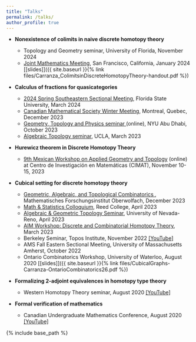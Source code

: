 ```yaml
---
title: "Talks"
permalink: /talks/
author_profile: true
---
```

- <b>Nonexistence of colimits in naive discrete homotopy theory</b> 
	- Topology and Geometry seminar, University of Florida, November 2024
    - <a href="https://meetings.ams.org/math/jmm2024/meetingapp.cgi/Paper/28921">Joint Mathematics Meeting</a>, San Francisco, California, January 2024 [[slides]]({{ site.baseurl }}{% link files/Carranza_ColimitsinDiscreteHomotopyTheory-handout.pdf %})
- <b>Calculus of fractions for quasicategories</b>
	- <a href="https://meetings.ams.org/math/spring2024se/meetingapp.cgi/Paper/34172">2024 Spring Southeastern Sectional Meeting</a>, Florida State University, March 2024
    - <a href="https://www2.cms.math.ca/Events/winter23/abs/ssh#dc">Canadian Mathematical Society Winter Meeting</a>, Montreal, Quebec, December 2023
    - <a href="https://nyuad.nyu.edu/en/research/faculty-labs-and-projects/cqts/events.html">Geometry, Topology and Physics seminar </a> (online), NYU Abu Dhabi, October 2023
    - <a href="https://secure.math.ucla.edu/seminars/display.php?&id=837009">Algebraic Topology seminar</a>, UCLA, March 2023
- <b>Hurewicz theorem in Discrete Homotopy Theory</b>
    - <a href="https://9mwgeometrytopology.eventos.cimat.mx/home_9atd">9th Mexican Workshop on Applied Geometry and Topology</a> (online) at Centro de Investigación en Matemáticas (CIMAT), November 10-15, 2023
- <b>Cubical setting for discrete homotopy theory</b>
	- <a href="https://www.mfo.de/occasion/2350/www_view">Geometric, Algebraic, and Topological Combinatorics </a>, Mathematisches Forschungsinstitut Oberwolfach, December 2023
    - <a href="https://events.reed.edu/event/math_statistics_colloquium_daniel_carranza_johns_hopkins_university_msri?utm_campaign=widget&utm_medium=widget&utm_source=Events+Calendar">Math & Statistics Colloquium</a>, Reed College, April 2023
    - <a href="https://www.unr.edu/math/about-the-department/colloquium">Algebraic & Geometric Topology Seminar</a>, University of Nevada-Reno, April 2023
    - <a href="https://aimath.org/pastworkshops/combhomotop.html">AIM Workshop: Discrete and Combinatorial Homotopy Theory</a>, March 2023
    - Berkeley Seminar, Topos Institute, November 2022 <a href="https://youtu.be/Ns1NBLMddps">[YouTube]</a>
    - AMS Fall Eastern Sectional Meeting, University of Massachusetts Amherst, October 2022
    - Ontario Combinatorics Workshop, University of Waterloo, August 2020 [[slides]]({{ site.baseurl }}{% link files/CubicalGraphs-Carranza-OntarioCombinatorics26.pdf %})

- <b>Formalizing 2-adjoint equivalences in homotopy type theory</b>
    - Western Homotopy Theory seminar, August 2020 <a href="https://youtu.be/BIqhGYoo_PU">[YouTube]</a>

- <b>Formal verification of mathematics</b>
   - Canadian Undergraduate Mathematics Conference, August 2020 <a href="https://youtu.be/LCW682zcEVs">[YouTube]</a>

<!--
		
			April 2023
			<td align="left">
				<b> Cubical setting for discrete homotopy theory </b> <br>
				Math & Statistics Colloquium <br>
				Reed College
			</td>
		</tr>
		<tr>
			<td align="right" valign="top">April 2023</td>
			<td align="left">
				<b> Cubical setting for discrete homotopy theory </b> <br>
				Algebraic & Geometric Topology Seminar <br>
				University of Nevada, Reno
			</td>
	</tr>
		<tr>
			<td align="right" valign="top">March 2023</td>
			<td align="left">
				<b> Cubical setting for discrete homotopy theory </b> <br>
				AIM Workshop: Discrete and Combinatorial Homotopy Theory
			</td>
		</tr>
		<tr>
			<td align="right" valign="top">March 2023</td>
			<td align="left">
				<b> Higher-dimensional calculus of fractions </b> <br>
				Algebraic Topology Seminar <br>
				UCLA
			</td>
		</tr>
		<tr>
			<td align="right" valign="top">November 2022</td>
			<td align="left">
				<b> Cubical setting for discrete homotopy theory </b> <br>
				Berkeley Seminar <br>
				[<a href="https://youtu.be/Ns1NBLMddps">youtube</a>] <br>
				Topos Institute
			</td>
		</tr>
		<tr>
			<td align="right" valign="top">October 2022</td>
			<td align="left">
				<b> Cubical setting for discrete homotopy theory </b> <br>
				AMS Fall Eastern Sectional Meeting <br>
				University of Massachusetts Amherst
		</td>
	</tr>
		<tr>
			<td align="right" valign="top">May 2022</td>
			<td align="left">
				<b> Cubical setting for discrete homotopy theory </b> <br>
				Ontario Combinatorics Workshop <br>
				[<a href="talks/CubicalGraphs-Carranza-OntarioCombinatorics26.pdf">slides</a>] <br>
				University of Waterloo
			</td>
		</tr>
		<tr>
			<td align="right" valign="top">August 2020</td>
			<td align="left">
				<b>Formal verification of mathematics</b> <br>
				Canadian Undergradute Mathematics Conference <br>
				[<a href="https://youtu.be/LCW682zcEVs">youtube</a>] <br>
				University of Western Ontario
			</td>
		</tr>
		<tr>
			<td align="right" valign="top">August 2020</td>
			<td align="left">
				<b>Formalizing 2-adjoint equivalences <br> in homotopy type theory</b> <br>
				Western Homotopy Theory Seminar <br>
				[<a href="https://youtu.be/BIqhGYoo_PU">youtube</a>] <br>
				University of Western Ontario
			</td>
		#</tr>
	</table>
-->
{% include base_path %}